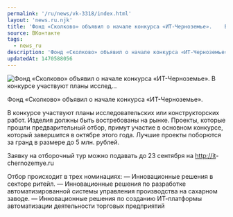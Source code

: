 ```yaml
---
permalink: '/ru/news/vk-3318/index.html'
layout: 'news.ru.njk'
title: 'Фонд «Сколково» объявил о начале конкурса «ИТ-Черноземье».    В конкурсе участвуют планы исслед…'
source: ВКонтакте
tags:
  - news_ru
description: 'Фонд «Сколково» объявил о начале конкурса «ИТ-Черноземье».    В конкурсе участвуют планы исслед…'
updatedAt: 1470588056
---
```

![Фонд «Сколково» объявил о начале конкурса «ИТ-Черноземье».    В конкурсе участвуют планы исслед…](https://sun9-73.userapi.com/impf/c631118/v631118484/3a055/MEoKTfaAX1c.jpg?size=1277x850&quality=96&proxy=1&sign=14bfba4d9caa8dc6c4f41ad648943e7a&c_uniq_tag=Aadx8RQ2zAHW-j-p919tA30jbtu3REaczqoMCUs9bzI&type=album)

Фонд «Сколково» объявил о начале конкурса «ИТ-Черноземье».

В конкурсе участвуют планы исследовательских или конструкторских работ. Изделия должны быть востребованы на рынке. Проекты, которые прошли предварительный отбор, примут участие в основном конкурсе, который завершится в октябре этого года. Лучшие проекты поборются за гранд в размере до 5 млн. рублей.

Заявку на отборочный тур можно подавать до 23 сентября на [http://it](http://it)-chernozemye.ru

Отбор происходит в трех номинациях:
— Инновационные решения в секторе ритейл.
— Инновационные решения по разработке автоматизированной системы управления производства на сахарном заводе.
— Инновационные решения по созданию ИТ-платформы автоматизации деятельности торговых предприятий
